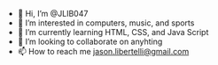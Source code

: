 - 👋 Hi, I’m @JLIB047
- 👀 I’m interested in computers, music, and sports 
- 🌱 I’m currently learning HTML, CSS, and Java Script 
- 💞️ I’m looking to collaborate on anyhting 
- 📫 How to reach me jason.libertelli@gmail.com

<!---
JLIB047/JLIB047 is a ✨ special ✨ repository because its `README.md` (this file) appears on your GitHub profile.
You can click the Preview link to take a look at your changes.
--->
